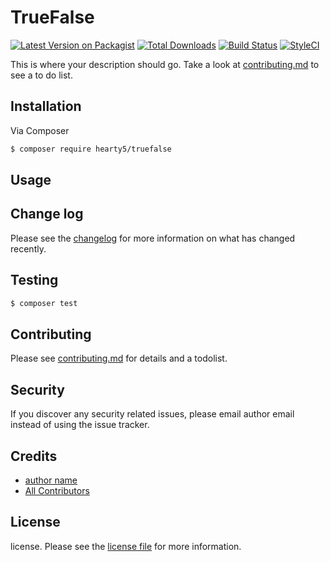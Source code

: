# TrueFalse

[![Latest Version on Packagist][ico-version]][link-packagist]
[![Total Downloads][ico-downloads]][link-downloads]
[![Build Status][ico-travis]][link-travis]
[![StyleCI][ico-styleci]][link-styleci]

This is where your description should go. Take a look at [contributing.md](contributing.md) to see a to do list.

## Installation

Via Composer

``` bash
$ composer require hearty5/truefalse
```

## Usage

## Change log

Please see the [changelog](changelog.md) for more information on what has changed recently.

## Testing

``` bash
$ composer test
```

## Contributing

Please see [contributing.md](contributing.md) for details and a todolist.

## Security

If you discover any security related issues, please email author email instead of using the issue tracker.

## Credits

- [author name][link-author]
- [All Contributors][link-contributors]

## License

license. Please see the [license file](license.md) for more information.

[ico-version]: https://img.shields.io/packagist/v/hearty5/truefalse.svg?style=flat-square
[ico-downloads]: https://img.shields.io/packagist/dt/hearty5/truefalse.svg?style=flat-square
[ico-travis]: https://img.shields.io/travis/hearty5/truefalse/master.svg?style=flat-square
[ico-styleci]: https://styleci.io/repos/12345678/shield

[link-packagist]: https://packagist.org/packages/hearty5/truefalse
[link-downloads]: https://packagist.org/packages/hearty5/truefalse
[link-travis]: https://travis-ci.org/hearty5/truefalse
[link-styleci]: https://styleci.io/repos/12345678
[link-author]: https://github.com/hearty5
[link-contributors]: ../../contributors

